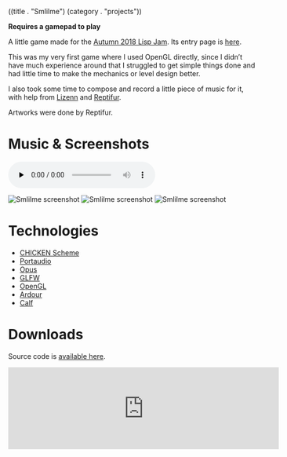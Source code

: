 ((title . "Smlilme")
 (category . "projects"))

**Requires a gamepad to play**

A little game made for the [Autumn 2018 Lisp Jam](https://itch.io/jam/autumn-lisp-game-jam-2018). Its entry page is [here](https://itch.io/jam/autumn-lisp-game-jam-2018/rate/322465).

This was my very first game where I used OpenGL directly, since I didn’t have much experience around that I struggled to get simple things done and had little time to make the mechanics or level design better.

I also took some time to compose and record a little piece of music for it, with help from [Lizenn](http://twitter.com/just_lizenn) and [Reptifur](https://repti.fr/).

Artworks were done by Reptifur.

# Music & Screenshots

<audio controls="1" preload="none"><source type="audio/ogg" src="/projects/smlilme/smlilme.opus"/></audio>

<img alt="Smlilme screenshot" class="f" src="/projects/smlilme/level1.jpg"/>
<img alt="Smlilme screenshot" class="f" src="/projects/smlilme/level2.jpg"/>
<img alt="Smlilme screenshot" class="f" src="/projects/smlilme/level3.jpg"/>

# Technologies

- [CHICKEN Scheme](https://call-cc.org/)
- [Portaudio](http://portaudio.com/)
- [Opus](https://www.opus-codec.org/)
- [GLFW](https://www.glfw.org/)
- [OpenGL](https://www.khronos.org/registry/OpenGL/index_gl.php)
- [Ardour](https://ardour.org/)
- [Calf](https://calf-studio-gear.org/)

# Downloads

Source code is [available here](/cgit.cgi/slilme/).

<iframe frameborder="0" src="https://itch.io/embed/322465" width="552" height="167"></iframe>
